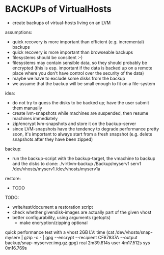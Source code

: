 BACKUPs of VirtualHosts
=======================


- create backups of virtual-hosts living on an LVM

assumptions:
- quick recovery is more important than efficient (e.g. incremental) backups
- quick recovery is more important than browseable backups
- filesystems should be consitent :-)
- filesystems may contain sensible data, so they should probably be encrypted
  (this is esp. important if the data is backed up on a remote place where you
  don't have control over the security of the data)
- maybe we have to exclude some disks from the backup
- we assume that the backup will be small enough to fit on a file-system

idea:
- do not try to guess the disks to be backed up; have the user submit them
  manually
- create lvm-snapshots while machines are suspended, then resume machines
  immediately
- zip/encrypt lvm-snapshots and store it on the backup-server
- since LVM-snapshots have the tendency to degrade performance pretty soon, it's
  important to always start from a fresh snapshot (e.g. delete snapshots after
  they have been zipped)

backup:
- run the backup-script with the backup-target, the vmachine to backup and the
  disks to clone:
  ./virtlvm-backup /Backup/myserv1 serv1 /dev/vhosts/myserv1 /dev/vhosts/myserv1a


restore:
- TODO


TODO:
- write/test/document a restoration script
- check whether givendisk-images are actually part of the given vhost
- better configurability, using arguments (getopts)
  - make encryption/zipping optional


quick performance test with a vhost 2GB LV:
time (cat /dev/vhosts/snap-myserv | gzip -c - | gpg --encrypt --recipient CF87837A --output backup/snap-myserver.img.gz.gpg)
real	2m39.814s
user	4m17.512s
sys	0m16.769s

